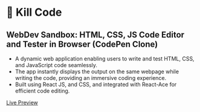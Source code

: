 <h1>🤖 Kill Code</h1>
<h2>WebDev Sandbox: HTML, CSS, JS Code Editor and Tester in Browser (CodePen Clone)</h2>

- A dynamic web application enabling users to write and test HTML, CSS, and JavaScript code seamlessly.
- The app instantly displays the output on the same webpage while writing the code, providing an immersive coding 
experience.
- Built using React JS, and CSS, and integrated with React-Ace for efficient code editing.

<a href="https://killcode.vercel.app/">Live Preview</a>

